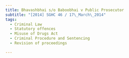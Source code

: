 ```yaml
---
title: Bhavashbhai s/o Baboobhai v Public Prosecutor 
subtitle: "[2014] SGHC 46 / 17\_March\_2014"
tags:
  - Criminal Law
  - Statutory offences
  - Misuse of Drugs Act
  - Criminal Procedure and Sentencing
  - Revision of proceedings

---
```


